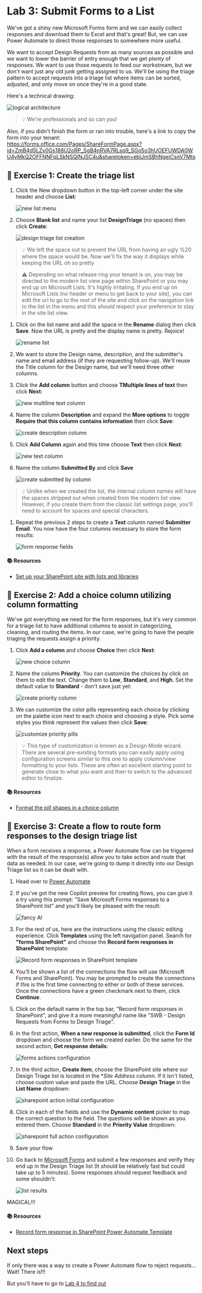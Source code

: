 # Lab 3: Submit Forms to a List

We've got a shiny new Microsoft Forms form and we can easily collect responses and download them to Excel and that's great! But, we can use Power Automate to direct those responses to somewhere more useful.

We want to accept Design Requests from as many sources as possible and we want to lower the barrier of entry enough that we get plenty of responses. We want to use those requests to feed our workstream, but we don't want just any old junk getting assigned to us. We'll be using the triage pattern to accept requests into a triage list where items can be sorted, adjusted, and only move on once they're in a good state.

Here's a technical drawing:

![logical architecture](./assets/formsToListTechnicalDrawing.png)

> :bulb: We're professionals and so can you!

Also, if you didn't finish the form or ran into trouble, here's a link to copy the form into your tenant: https://forms.office.com/Pages/ShareFormPage.aspx?id=ZmB4d5LZv0Gs188U2oRP_SgB4nRVA7RLsq9_SGo5o3hUOEFUWDA0WU4yMkQ2OFFNNFpLSkNSQlNJSC4u&sharetoken=eblJmSBhNgeiCsnV7Mts


## :rocket: Exercise 1: Create the triage list

1. Click the New dropdown button in the top-left corner under the site header and choose **List**:

    ![new list menu](./assets/formsToListNewListMenu.png)

1. Choose **Blank list** and name your list **DesignTriage** (no spaces) then click **Create**:

    ![design triage list creation](./assets/formsToListNameList.png)

> :bulb: We left the space out to prevent the URL from having an ugly %20 where the space would be. Now we'll fix the way it displays while keeping the URL oh so pretty

> :warning: Depending on what release ring your tenant is on, you may be directed to the modern list view page within SharePoint or you may end up on Microsoft Lists. It's highly irritating. If you end up on Microsoft Lists (no header or menu to get back to your site), you can edit the url to go to the root of the site and click on the navigation link to the list in the menu and this _should_ respect your preference to stay in the site list view.

1. Click on the list name and add the space in the **Rename** dialog then click **Save**. Now the URL is pretty and the display name is pretty. Rejoice!

    ![rename list](./assets/formsToListRenameList.png)

1. We want to store the Design name, description, and the submitter's name and email address (if they are requesting follow-up). We'll reuse the Title column for the Design name, but we'll need three other columns.

1. Click the **Add column** button and choose **TMultiple lines of text** then click **Next**:

    ![new multiline text column](./assets/formsToListNewMultilineTextColumn.png)

1. Name the column **Description** and expand the **More options** to toggle **Require that this column contains information** then click **Save**:

    ![create description column](./assets/formsToListCreateDescription.png)

1. Click **Add Column** again and this time choose **Text** then click **Next**:

    ![new text column](./assets/formsToListNewTextColumn.png)

1. Name the column **Submitted By** and click **Save**

    ![create submitted by column](./assets/formsToListCreateSubmittedBy.png)

> :bulb: Unlike when we created the list, the internal column names will have the spaces stripped out when created from the modern list view. However, if you create them from the classic list settings page, you'll need to account for spaces and special characters.

1. Repeat the previous 2 steps to create a **Text** column named **Submitter Email**. You now have the four columns necessary to store the form results:

    ![form response fields](./assets/formsToListDesignTriageFormFields.png)

#### :books: Resources

- [Set up your SharePoint site with lists and libraries](https://learn.microsoft.com/sharepoint/dev/business-apps/get-started/set-up-sharepoint-site-lists-libraries)


## :rocket: Exercise 2: Add a choice column utilizing column formatting

We've got everything we need for the form responses, but it's very common for a triage list to have additional columns to assist in categorizing, cleaning, and routing the items. In our case, we're going to have the people triaging the requests assign a priority.

1. Click **Add a column** and choose **Choice** then click **Next**:

    ![new choice column](./assets/formsToListNewChoiceColumn.png)

1. Name the column **Priority**. You can customize the choices by click on them to edit the text. Change them to **Low**, **Standard**, and **High**. Set the default value to **Standard** - don't save just yet:

    ![create priority column](./assets/formsToListCreatePriority.png)

1. We can customize the color pills representing each choice by clicking on the palette icon next to each choice and choosing a style. Pick some styles you think represent the values then click **Save**:

    ![customize priority pills](./assets/formsToListPriorityPills.png)

> :bulb: This type of customization is known as a Design Mode wizard. There are several pre-existing formats you can easily apply using configuration screens similar to this one to apply column/view formatting to your lists. These are often an excellent starting point to generate close to what you want and then to switch to the advanced editor to finalize.

#### :books: Resources

- [Format the pill shapes in a choice column](https://support.microsoft.com/office/format-the-pill-shapes-in-a-choice-column-6c886eab-7083-4d08-9ba3-ca92be4803f9)


## :rocket: Exercise 3: Create a flow to route form responses to the design triage list

When a form receives a response, a Power Automate flow can be triggered with the result of the response(s) allow you to take action and route that data as needed. In our case, we're going to dump it directly into our Design Triage list so it can be dealt with.

1. Head over to [Power Automate](https://make.powerautomate.com)

1. If you've got the new Copilot preview for creating flows, you can give it a try using this prompt: "Save Microsoft Forms responses to a SharePoint list" and you'll likely be pleased with the result:

    ![fancy AI](./assets/formsToListFancyAIFlow.png)

1.  For the rest of us, here are the instructions using the classic editing experience. Click **Templates** using the left navigation panel. Search for **"forms SharePoint"** and choose the **Record form responses in SharePoint** template:

    ![Record form responses in SharePoint template](./assets/formsToListFlowTemplate.png)

1. You'll be shown a list of the connections the flow will use (Microsoft Forms and SharePoint). You may be prompted to create the connections if this is the first time connecting to either or both of these services. Once the connections have a green checkmark next to them, click **Continue**.

1. Click on the default name in the top bar, "Record form responses in SharePoint", and give it a more meaningful name like "SWB - Design Requests from Forms to Design Triage".

1. In the first action, **When a new response is submitted**, click the **Form Id** dropdown and choose the form we created earlier. Do the same for the second action, **Get response details**:

    ![forms actions configuration](./assets/formsToListFormsActions.png)

1. In the third action, **Create item**, choose the SharePoint site where our Design Triage list is located in the **Site Address* column. If it isn't listed, choose custom value and paste the URL. Choose **Design Triage** in the **List Name** dropdown:

    ![sharepoint action initial configuration](./assets/formsToListSharePointAction.png)

1. Click in each of the fields and use the **Dynamic content** picker to map the correct question to the field. The questions will be shown as you entered them. Choose **Standard** in the **Priority Value** dropdown:

    ![sharepoint full action configuration](./assets/formsToListSharePointActionFull.png)

1. Save your flow

1. Go back to [Microsoft Forms](https://forms.microsoft.com) and submit a few responses and verify they end up in the Design Triage list (It should be relatively fast but could take up to 5 minutes). Some responses should request feedback and some shouldn't:

    ![list results](./assets/formsToListResults.png)

MAGICAL!!!

#### :books: Resources

- [Record form response in SharePoint Power Automate Template](https://powerautomate.microsoft.com/templates/details/2be590104bdd11e78896d10a96d3fac3/record-form-responses-in-sharepoint/)

## Next steps

If only there was a way to create a Power Automate flow to reject requests... Wait! There is!!! 

But you'll have to go to [Lab 4 to find out](../Lab04/README.md)